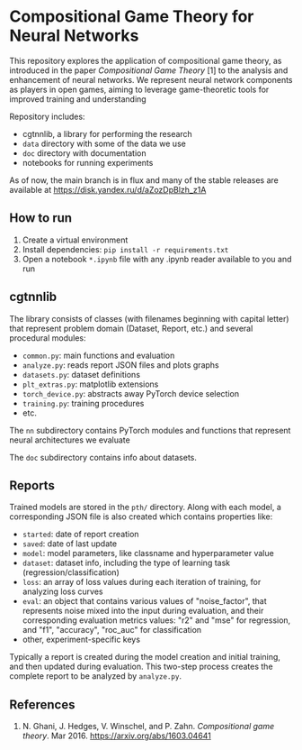 # Compositional Game Theory for Neural Networks

This repository explores the application of compositional game
theory, as introduced in the paper *Compositional Game Theory* [1] to
the analysis and enhancement of neural networks. We represent neural
network components as players in open games, aiming to leverage
game-theoretic tools for improved training and understanding

Repository includes:

- cgtnnlib, a library for performing the research
- `data` directory with some of the data we use
- `doc` directory with documentation
- notebooks for running experiments

As of now, the main branch is in flux and many of the stable releases are available at https://disk.yandex.ru/d/aZozDpBlzh_z1A

## How to run

1. Create a virtual environment
2. Install dependencies: `pip install -r requirements.txt`
3. Open a notebook `*.ipynb` file with any .ipynb reader available to you
   and run

## cgtnnlib

The library consists of classes (with filenames beginning with capital letter)
that represent problem domain (Dataset, Report, etc.) and several procedural
modules:

- `common.py`: main functions and evaluation
- `analyze.py`: reads report JSON files and plots graphs
- `datasets.py`: dataset definitions
- `plt_extras.py`: matplotlib extensions
- `torch_device.py`: abstracts away PyTorch device selection
- `training.py`: training procedures
- etc.

The `nn` subdirectory contains PyTorch modules and functions that represent
neural architectures we evaluate

The `doc` subdirectory contains info about datasets.

## Reports

Trained models are stored in the `pth/` directory. Along with each
model, a corresponding JSON file is also created which contains
properties like:

- `started`: date of report creation
- `saved`: date of last update
- `model`: model parameters, like classname and hyperparameter value
- `dataset`: dataset info, including the type of learning task
  (regression/classification)
- `loss`: an array of loss values during each iteration of training,
  for analyzing loss curves
- `eval`: an object that contains various values of "noise_factor",
  that represents noise mixed into the input during evaluation, and
  their corresponding evaluation metrics values: "r2" and "mse" for
  regression, and "f1", "accuracy", "roc_auc" for classification
- other, experiment-specific keys

Typically a report is created during the model creation and initial
training, and then updated during evaluation. This two-step process
creates the complete report to be analyzed by `analyze.py`.

## References

1. N. Ghani, J. Hedges, V. Winschel, and P. Zahn. *Compositional game theory*.
   Mar 2016. https://arxiv.org/abs/1603.04641
